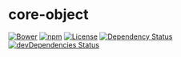 # core-object
[![Bower](https://img.shields.io/bower/v/core-object.svg)](https://github.com/yivo/core-object)
[![npm](https://img.shields.io/npm/v/core-object.svg)](https://www.npmjs.com/package/core-object)
[![License](https://img.shields.io/github/license/yivo/core-object.svg)](https://github.com/yivo/core-object)
[![Dependency Status](https://img.shields.io/david/yivo/core-object.svg)](https://david-dm.org/yivo/core-object)
[![devDependencies Status](https://img.shields.io/david/dev/yivo/core-object.svg)](https://david-dm.org/yivo/core-object?type=dev)

